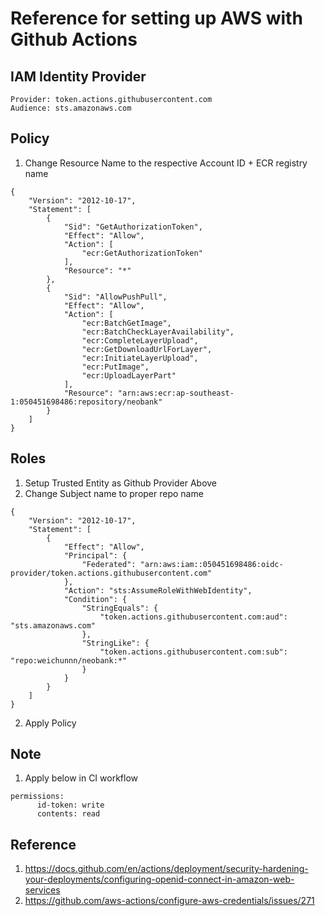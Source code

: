 # Reference for setting up AWS with Github Actions

## IAM Identity Provider

```
Provider: token.actions.githubusercontent.com
Audience: sts.amazonaws.com
```

## Policy

1. Change Resource Name to the respective Account ID + ECR registry name

```
{
    "Version": "2012-10-17",
    "Statement": [
        {
            "Sid": "GetAuthorizationToken",
            "Effect": "Allow",
            "Action": [
                "ecr:GetAuthorizationToken"
            ],
            "Resource": "*"
        },
        {
            "Sid": "AllowPushPull",
            "Effect": "Allow",
            "Action": [
                "ecr:BatchGetImage",
                "ecr:BatchCheckLayerAvailability",
                "ecr:CompleteLayerUpload",
                "ecr:GetDownloadUrlForLayer",
                "ecr:InitiateLayerUpload",
                "ecr:PutImage",
                "ecr:UploadLayerPart"
            ],
            "Resource": "arn:aws:ecr:ap-southeast-1:050451698486:repository/neobank"
        }
    ]
}
```

## Roles

1. Setup Trusted Entity as Github Provider Above
2. Change Subject name to proper repo name

```
{
    "Version": "2012-10-17",
    "Statement": [
        {
            "Effect": "Allow",
            "Principal": {
                "Federated": "arn:aws:iam::050451698486:oidc-provider/token.actions.githubusercontent.com"
            },
            "Action": "sts:AssumeRoleWithWebIdentity",
            "Condition": {
                "StringEquals": {
                    "token.actions.githubusercontent.com:aud": "sts.amazonaws.com"
                },
                "StringLike": {
                    "token.actions.githubusercontent.com:sub": "repo:weichunnn/neobank:*"
                }
            }
        }
    ]
}
```

2. Apply Policy

## Note

1. Apply below in CI workflow

```
permissions:
      id-token: write
      contents: read
```

## Reference

1. https://docs.github.com/en/actions/deployment/security-hardening-your-deployments/configuring-openid-connect-in-amazon-web-services
2. https://github.com/aws-actions/configure-aws-credentials/issues/271
